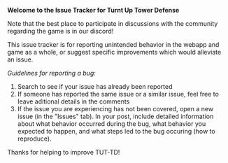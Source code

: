**Welcome to the Issue Tracker for Turnt Up Tower Defense**

Note that the best place to participate in discussions with the community regarding the game is in our discord!

This issue tracker is for reporting unintended behavior in the webapp and game as a whole, or suggest specific improvements which would alleviate an issue.

*Guidelines for reporting a bug:*

1. Search to see if your issue has already been reported
2. If someone has reported the same issue or a similar issue, feel free to leave aditional details in the comments
3. If the issue you are experiencing has not been covered, open a new issue (in the "Issues" tab).  In your post, include detailed information about what behavior occurred during the bug, what behavior you expected to happen, and what steps led to the bug occuring (how to reproduce).

Thanks for helping to improve TUT-TD!

